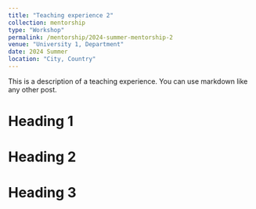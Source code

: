 ```yaml
---
title: "Teaching experience 2"
collection: mentorship
type: "Workshop"
permalink: /mentorship/2024-summer-mentorship-2
venue: "University 1, Department"
date: 2024 Summer
location: "City, Country"
---
```


This is a description of a teaching experience. You can use markdown like any other post.

Heading 1
======

Heading 2
======

Heading 3
======
